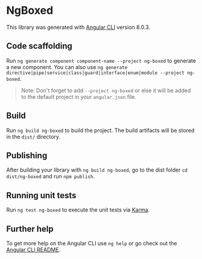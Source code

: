 # NgBoxed

This library was generated with [Angular CLI](https://github.com/angular/angular-cli) version 8.0.3.

## Code scaffolding

Run `ng generate component component-name --project ng-boxed` to generate a new component. You can also use `ng generate directive|pipe|service|class|guard|interface|enum|module --project ng-boxed`.
> Note: Don't forget to add `--project ng-boxed` or else it will be added to the default project in your `angular.json` file. 

## Build

Run `ng build ng-boxed` to build the project. The build artifacts will be stored in the `dist/` directory.

## Publishing

After building your library with `ng build ng-boxed`, go to the dist folder `cd dist/ng-boxed` and run `npm publish`.

## Running unit tests

Run `ng test ng-boxed` to execute the unit tests via [Karma](https://karma-runner.github.io).

## Further help

To get more help on the Angular CLI use `ng help` or go check out the [Angular CLI README](https://github.com/angular/angular-cli/blob/master/README.md).
